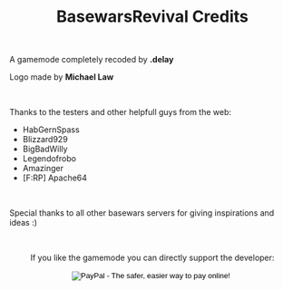 <html>
<head>
<link rel="stylesheet" type="text/css" href="style.css">
</head>
<body>
<h1 style="text-align: center;">BasewarsRevival Credits</h1>
<p>&nbsp;</p>
<p>A gamemode completely recoded by <strong>.delay</strong></p>
<p>Logo made by <strong>Michael Law</strong></p>
<p>&nbsp;</p>
<p>Thanks to the testers and other helpfull guys from the web:</p>
<ul>
	<li>HabGernSpass</li>
	<li>Blizzard929</li>
	<li>BigBadWilly</li>
	<li>Legendofrobo</li>
	<li>Amazinger</li>
	<li>[F:RP] Apache64</li>
</ul>
<p>&nbsp;</p>
<p>Special thanks to all other basewars servers for giving inspirations and ideas :)</p>
<p>&nbsp;</p>
<p style="text-align: center;">
If you like the gamemode you can directly support the developer:
<form style="text-align: center;" action="https://www.paypal.com/cgi-bin/webscr" method="post" target="_top">
<input type="hidden" name="cmd" value="_s-xclick">
<input type="hidden" name="hosted_button_id" value="Z37L7VTRW83VA">
<input type="image" src="https://www.paypalobjects.com/en_US/i/btn/btn_donate_LG.gif" border="0" name="submit" alt="PayPal - The safer, easier way to pay online!">
<img alt="" border="0" src="https://www.paypalobjects.com/de_DE/i/scr/pixel.gif" width="1" height="1">
</form>
</p>
</body>
</html>